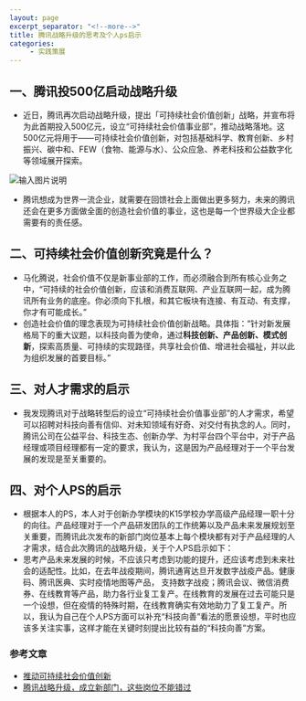```yaml
---
layout: page
excerpt_separator: "<!--more-->"
title: 腾讯战略升级的思考及个人ps启示
categories:
     - 实践策展
---  
```


## 一、腾讯投500亿启动战略升级
- 近日，腾讯再次启动战略升级，提出「可持续社会价值创新」战略，并宣布将为此首期投入500亿元，设立“可持续社会价值事业部”，推动战略落地。这500亿元将用于——可持续社会价值创新，对包括基础科学、教育创新、乡村振兴、碳中和、FEW（食物、能源与水）、公众应急、养老科技和公益数字化等领域展开探索。
<!--more-->
![输入图片说明](https://gitee.com/limiaohuang/Mywebsite/raw/gh-pages/assets/images/week9/tc1.jpeg "在这里输入图片标题")
- 腾讯想成为世界一流企业，就需要在回馈社会上面做出更多努力，未来的腾讯还会在更多方面做全面的创造社会价值的事业，这也是每一个世界级大企业都需要有的责任感。
## 二、可持续社会价值创新究竟是什么？
- 马化腾说，社会价值不仅是新事业部的工作，而必须融合到所有核心业务之中，“可持续的社会价值创新，应该和消费互联网、产业互联网一起，成为腾讯所有业务的底座。你必须向下扎根，和其它板块有连接、有互动、有支撑，你才有可能成长。”
- 创造社会价值的理念表现为可持续社会价值创新战略。具体指：“针对新发展格局下的重大议题，以科技向善为使命，通过**科技创新、产品创新、模式创新**，探索高质量、可持续的实现路径，共享社会价值、增进社会福祉，并以此为组织发展的首要目标。”
## 三、对人才需求的启示
- 我发现腾讯对于战略转型后的设立“可持续社会价值事业部”的人才需求，希望可以招聘对科技向善有信仰、对未知领域有好奇、对交付有执念的人。同时，腾讯公司在公益平台、科技生态、创新办学、为村平台四个平台中，对于产品经理或项目经理都有一定的要求，我认为，这是因为产品经理对于一个平台发展的发现是至关重要的。

## 四、对个人PS的启示
- 根据本人的PS，本人对于创新办学模块的K15学校办学高级产品经理一职十分的向往。产品经理对于一个产品研发团队的工作统筹以及产品未来发展规划至关重要，而腾讯此次发布的新部门岗位基本上每个模块都有对于产品经理的人才需求，结合此次腾讯的战略升级，关于个人PS启示如下：   
- 思考产品未来发展的时候，不应该只考虑到功能的提升，还应该考虑到未来社会的适配性。比如，在去年战疫期间，腾讯通宵达旦开发数字战疫产品。健康码、腾讯医典、实时疫情地图等产品， 支持数字战疫；腾讯会议、微信消费券、在线教育等产品，助力各行业复工复产。在线教育的发展在过去可能只是一个设想，但在疫情的特殊时期，在线教育确实有效地助力了复工复产。所以，我认为自己在个人PS方面可以补充“科技向善”看法的愿景设想，平时也应该多关注实事，这样才能在关键时刻提出比较有益的“科技向善”方案。

### 参考文章
- [推动可持续社会价值创新]( https://mp.weixin.qq.com/s/9puAGSuORGeZ7-8EbK_xRQ)
- [腾讯战略升级，成立新部门，这些岗位不能错过]( https://mp.weixin.qq.com/s/9DO_pl9r0rA7tynwmELtOA)
